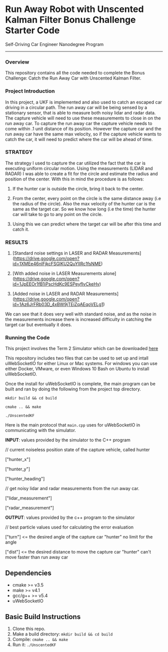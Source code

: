 # Run Away Robot with Unscented Kalman Filter Bonus Challenge Starter Code
Self-Driving Car Engineer Nanodegree Program

---

### Overview

This repository contains all the code needed to complete the Bonus Challenge: Catch the Run Away Car with Unscented Kalman Filter.

### Project Introduction

In this project, a UKF is implemented and also used to catch an escaped car driving in a circular path. 
The run away car will be being sensed by a stationary sensor, that is able to measure both noisy lidar and radar data. The capture vehicle will need to use these measurements to close in on the run away car. To capture the run away car the capture vehicle needs to come within .1 unit distance of its position. However the capture car and the run away car have the same max velocity, so if the capture vehicle wants to catch the car, it will need to predict where the car will be ahead of time.

### STRATEGY

The strategy I used to capture the car utilized the fact that the car is executing uniform circular motion. Using the measurements (LIDAR and RADAR) I was able to create a fit for the circle and estimate the radius and position of the center.
With this in mind the procedure is as follows:

1. If the hunter car is outside the circle, bring it back to the center.

2. From the center, every point on the circle is the same distance away (i.e the radius of the circle). Also the max velocity of the hunter car is the same as the target car. So we know how long (i.e the time) the hunter car will take to go to any point on the circle.

3. Using this we can predict where the target car will be after this time and catch it.

### RESULTS

1. [Standard noise settings in LASER and RADAR Measurements] (https://drive.google.com/open?id=1XMEe46nlFjkcFSGlKU2QuYIIRc1fsNME)

2. [With added noise in LASER Measurements alone] (https://drive.google.com/open?id=1JpEEOr1fB1iPscHdKc9ESPeyfIvCkeHv)

3. [Added noise in LASER and RADAR Measurements] (https://drive.google.com/open?id=1Az6JrFRb03D_4xBW9jTEiZqAEqoVELg1)

We can see that it does very well with standard noise, and as the noise in the measurements increase there is increased difficulty in catching the target car but eventually it does.

### Running the Code

This project involves the Term 2 Simulator which can be downloaded [here](https://github.com/udacity/self-driving-car-sim/releases)

This repository includes two files that can be used to set up and intall uWebSocketIO for either Linux or Mac systems. For windows you can use either Docker, VMware, or even Windows 10 Bash on Ubuntu to install uWebSocketIO.

Once the install for uWebSocketIO is complete, the main program can be built and ran by doing the following from the project top directory.

`mkdir build && cd build`

`cmake .. && make` 

`./UnscentedKF`


Here is the main protocol that `main.cpp` uses for uWebSocketIO in communicating with the simulator.

**INPUT**: values provided by the simulator to the C++ program



// current noiseless position state of the capture vehicle, called hunter

["hunter_x"]

["hunter_y"]

["hunter_heading"]

// get noisy lidar and radar measurements from the run away car.

["lidar_measurement"]

["radar_measurement"]


**OUTPUT**: values provided by the c++ program to the simulator

// best particle values used for calculating the error evaluation

["turn"] <= the desired angle of the capture car "hunter" no limit for the angle

["dist"] <= the desired distance to move the capture car "hunter" can't move faster than run away car



## Dependencies

* cmake >= v3.5
* make >= v4.1
* gcc/g++ >= v5.4
* uWebSocketIO



## Basic Build Instructions

1. Clone this repo.
2. Make a build directory: `mkdir build && cd build`
3. Compile: `cmake .. && make`
4. Run it: `./UnscentedKF` 



